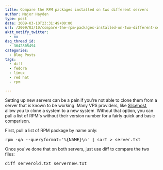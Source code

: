 ```yaml
---
title: Compare the RPM packages installed on two different servers
author: Major Hayden
type: post
date: 2009-03-10T23:31:49+00:00
url: /2009/03/10/compare-the-rpm-packages-installed-on-two-different-servers/
aktt_notify_twitter:
  - no
dsq_thread_id:
  - 3642805494
categories:
  - Blog Posts
tags:
  - diff
  - fedora
  - linux
  - red hat
  - rpm

---
```

Setting up new servers can be a pain if you're not able to clone them from a server that is known to be working. Many VPS providers, like [Slicehost][1], allow you to clone a system to a new system. Without that option, you can pull a list of RPM's without their version number for a fairly quick and basic comparison.

First, pull a list of RPM package by name only:

<pre lang="html">rpm -qa --queryformat='%{NAME}\n' | sort > server.txt</pre>

Once you've done that on both servers, just use diff to compare the two files:

<pre lang="html">diff serverold.txt servernew.txt</pre>

 [1]: http://slicehost.com/
